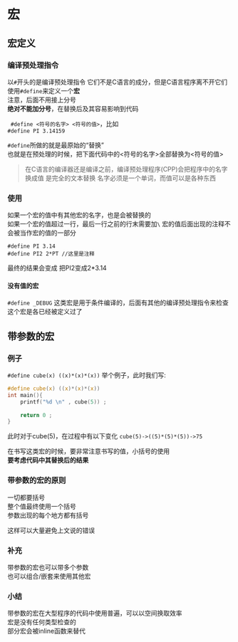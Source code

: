 # 宏

## 宏定义   

### 编译预处理指令
以```#```开头的是编译预处理指令 
它们不是C语言的成分，但是C语言程序离不开它们    
使用```#define```来定义一个**宏**   
注意，后面不用接上分号  
**绝对不能加分号**，在替换后及其容易影响到代码  

``` #define <符号的名字> <符号的值>```，比如    
```#define PI 3.14159```

```#define```所做的就是最原始的“替换”   
也就是在预处理的时候，把下面代码中的<符号的名字>全部替换为<符号的值>    
> 在C语言的编译器还是编译之前，编译预处理程序(CPP)会把程序中的名字换成值
> 是完全的文本替换
名字必须是一个单词，而值可以是各种东西  

### 使用
如果一个宏的值中有其他宏的名字，也是会被替换的  
如果一个宏的值超过一行，最后一行之前的行末需要加```\``` 
宏的值后面出现的注释不会被当作宏的值的一部分    

```
#define PI 3.14
#define PI2 2*PT //这里是注释
```
最终的结果会变成    把PI2变成2*3.14 

#### 没有值的宏
```#define _DEBUG```
这类宏是用于条件编译的，后面有其他的编译预处理指令来检查这个宏是各已经被定义过了    


## 带参数的宏   

### 例子
```#define cube(x) ((x)*(x)*(x))```
举个例子，此时我们写:
```c
#define cube(x) ((x)*(x)*(x)) 
int main(){
    printf("%d \n" , cube(5)) ; 
    
    return 0 ;
}
```
此时对于cube(5)，在过程中有以下变化
```cube(5)->((5)*(5)*(5))->75```    

在书写这类宏的时候，要非常注意书写的值，小括号的使用  
**要考虑代码中其替换后的结果**  

### 带参数的宏的原则
一切都要括号    
整个值最终使用一个括号  
参数出现的每个地方都有括号  

这样可以大量避免上文说的错误    

### 补充
带参数的宏也可以带多个参数  
也可以组合/嵌套来使用其他宏 

### 小结
带参数的宏在大型程序的代码中使用普遍，可以以空间换取效率    
宏是没有任何类型检查的  
部分宏会被inline函数来替代  